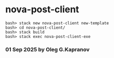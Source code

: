 # nova-post-client

```
bash> stack new nova-post-client new-template
bash> cd nova-post-client/
bash> stack build
bash> stack exec nova-post-client-exe
```

### 01 Sep 2025 by Oleg G.Kapranov
